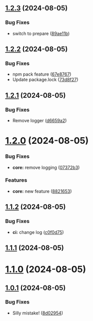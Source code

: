 ## [1.2.3](https://github.com/adrianbrowning/sr-test/compare/v1.2.2...v1.2.3) (2024-08-05)


### Bug Fixes

* switch to prepare ([89ae11b](https://github.com/adrianbrowning/sr-test/commit/89ae11be5ed96aac1b9e6b86c19133b9b3b47ab9))

## [1.2.2](https://github.com/adrianbrowning/sr-test/compare/v1.2.1...v1.2.2) (2024-08-05)


### Bug Fixes

* npm pack feature ([67e8767](https://github.com/adrianbrowning/sr-test/commit/67e876741f9f1d456e829e3d20324c5fd58f9ccd))
* Update package.lock ([73d8f27](https://github.com/adrianbrowning/sr-test/commit/73d8f277d3e21f947fe16dc72e5d559e1df537dd))

## [1.2.1](https://github.com/adrianbrowning/sr-test/compare/v1.2.0...v1.2.1) (2024-08-05)


### Bug Fixes

* Remove logger ([d6659a2](https://github.com/adrianbrowning/sr-test/commit/d6659a2f1f19a7eaa96594d4254548cbfba6dc3d))

# [1.2.0](https://github.com/adrianbrowning/sr-test/compare/v1.1.2...v1.2.0) (2024-08-05)


### Bug Fixes

* **core:** remove logging ([07372b3](https://github.com/adrianbrowning/sr-test/commit/07372b32737e6a3a843554f0eb769ec7e7525285))


### Features

* **core:** new feature ([8821653](https://github.com/adrianbrowning/sr-test/commit/8821653a879d5dff10f8cb9d42e72bbdbff5e16c))

## [1.1.2](https://github.com/adrianbrowning/sr-test/compare/v1.1.1...v1.1.2) (2024-08-05)


### Bug Fixes

* **ci:** change log ([c0f0d75](https://github.com/adrianbrowning/sr-test/commit/c0f0d757a8b71ec19dc69f4f6d4eb04a9f922978))

## [1.1.1](https://github.com/adrianbrowning/sr-test/compare/v1.1.0...v1.1.1) (2024-08-05)

# [1.1.0](https://github.com/adrianbrowning/sr-test/compare/v1.0.1...v1.1.0) (2024-08-05)

## [1.0.1](https://github.com/adrianbrowning/sr-test/compare/v1.0.0...v1.0.1) (2024-08-05)


### Bug Fixes

* Silly mistake! ([8d02954](https://github.com/adrianbrowning/sr-test/commit/8d02954e8e7cc2f52dfb8eced74ba46871184ce6))
